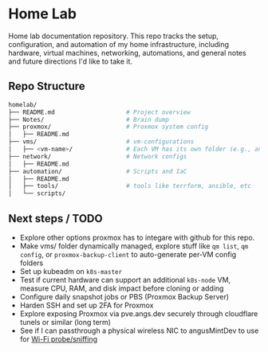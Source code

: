 # Home Lab 
Home lab documentation repository. This repo tracks the setup, configuration, and automation of my home infrastructure, including hardware, virtual machines, networking, automations, and general notes and future directions I'd like to take it.



## Repo Structure

```bash
homelab/
├── README.md                    # Project overview
├── Notes/                       # Brain dump 
├── proxmox/                     # Proxmox system config 
│   ├── README.md
├── vms/                         # vm-configurations
│   ├── <vm-name>/               # Each VM has its own folder (e.g., angusMintDev, k8s-master, etc.)
├── network/                     # Network configs
│   ├── README.md
├── automation/                  # Scripts and IaC
│   ├── README.md
│   ├── tools/                   # tools like terrform, ansible, etc
│   └── scripts/
```


##  Next steps / TODO

- Explore other options proxmox has to integare with github for this repo.
- Make vms/ folder dynamically managed, explore stuff like `qm list`, `qm config`, or `proxmox-backup-client` to auto-generate per-VM config folders
- Set up kubeadm on `k8s-master`
- Test if current hardware can support an additional `k8s-node` VM, measure CPU, RAM, and disk impact before cloning or adding
- Configure daily snapshot jobs or PBS (Proxmox Backup Server)
- Harden SSH and set up 2FA for Proxmox
- Explore exposing Proxmox via pve.angs.dev securely through cloudflare tunels or similar (long term)
- See if I can passthrough a physical wireless NIC to angusMintDev to use for [Wi-Fi probe/sniffing](https://github.com/anguzz/wifi-pnl-probing)